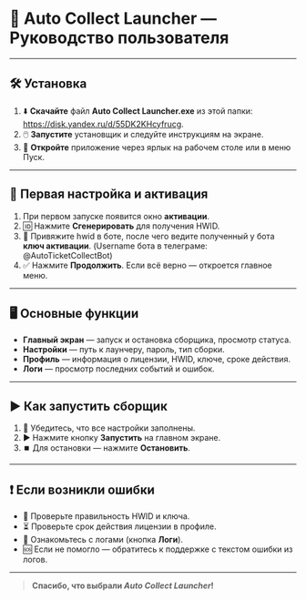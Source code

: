 # 🚀 **Auto Collect Launcher** — Руководство пользователя

---

## 🛠️ **Установка**
1. ⬇️ **Скачайте** файл **Auto Collect Launcher.exe** из этой папки: https://disk.yandex.ru/d/55DK2KHcyfrucg.
2. 🖱️ **Запустите** установщик и следуйте инструкциям на экране.
3. 🏁 **Откройте** приложение через ярлык на рабочем столе или в меню Пуск.

---

## 🔑 **Первая настройка и активация**
1. При первом запуске появится окно **активации**.
2. 🆔 Нажмите **Сгенерировать** для получения HWID.
3. 🔐 Привяжите hwid в боте, после чего ведите полученный у бота **ключ активации**. (Username бота в телеграме: @AutoTicketCollectBot)
4. ✅ Нажмите **Продолжить**. Если всё верно — откроется главное меню.

---

## 🖥️ **Основные функции**
- **Главный экран** — запуск и остановка сборщика, просмотр статуса.
- **Настройки** — путь к лаунчеру, пароль, тип сборки.
- **Профиль** — информация о лицензии, HWID, ключе, сроке действия.
- **Логи** — просмотр последних событий и ошибок.

---

## ▶️ **Как запустить сборщик**
1. 📝 Убедитесь, что все настройки заполнены.
2. ▶️ Нажмите кнопку **Запустить** на главном экране.
3. ⏹️ Для остановки — нажмите **Остановить**.

---

## ❗ **Если возникли ошибки**
- 🔄 Проверьте правильность HWID и ключа.
- ⏳ Проверьте срок действия лицензии в профиле.
- 📄 Ознакомьтесь с логами (кнопка **Логи**).
- 🆘 Если не помогло — обратитесь к поддержке с текстом ошибки из логов.

---

> **Спасибо, что выбрали _Auto Collect Launcher_!**
